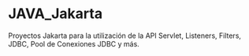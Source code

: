 # JAVA_Jakarta
Proyectos Jakarta para la utilización de la API Servlet, Listeners, Filters, JDBC, Pool de Conexiones JDBC y más.
